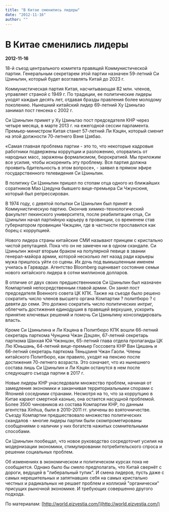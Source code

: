 ```yaml
---
title: "В Китае сменились лидеры"
date: "2012-11-16"
author: ""
---
```


# В Китае сменились лидеры

**2012-11-16** 

18-й съезд центрального комитета правящей Коммунистической партии. Генеральным секретарем этой партии назначен 59-летний Си Цзиньпин, который будет возглавлять Китай до 2023 г.

Коммунистическая партия Китая, насчитывающая 82 млн. членов, управляет страной с 1949 г. По традиции, ее политические лидеры уходят каждые десять лет, отдавая бразды правления более молодому поколению. Нынешний китайский лидер 69-летний Ху Цзиньтао занимал пост генсека с 2002 г.

Си Цзиньпин примет у Ху Цзиньтао пост председателя КНР через четыре месяца, в марте 2013 г. на ежегодной сессии парламента. Премьер-министром Китая станет 57-летний Ли Кэцян, который сменит на этой должности 70-летнего Вэня Цзябао.

«Самая главная проблема партии - это то, что некоторые кадровые работники подвержены коррупции и разложению, оторвались от народных масс, заражены формализмом, бюрократией. Мы приложим все усилия, чтобы искоренить эту проблему. Вся партия должна проявить бдительность в этом вопросе», - заявил в прямом эфире государственного телевидения Си Цзиньпин.

В политику Си Цзиньпин пришел по стопам отца одного из ближайших соратников Мао Цзедуна бывшего вице-премьера Си Чжунсюня, который был репрессирован.

В 1974 году, с девятой попытки Си Цзиньпин был принят в Коммунистическую партию. Окончив химико-технологический факультет пекинского университета, после реабилитации отца, Си Цзиньпин начал партийную карьеру в провинции, со временем став губернатором провинции Чжэцзян, где в частности прославился как борец с коррупцией.

Нового лидера страны китайские СМИ называют принцем с кристально чистой репутацией. Пока что он не замечен ни в одном скандале. Си Цзиньпин женат вторым браком на популярной певице в звании генерал-майора армии, которой несколько лет назад ради карьеры мужа пришлось уйти со сцены. Их дочь под вымышленным именем училась в Гарварде. Агентство Bloomberg оценивает состояние семьи нового китайского лидера в сотни миллионов долларов.

В отличие от двух своих предшественников Си Цзиньпин был назначен Компартией непосредственным главой армии. Он занял пост председателя Военного совета ЦК КПК. Также на съезде было решено сократить число членов высшего органа Компартии ? политбюро ? с девяти до семи. Это должно сократить число политических интриг, облегчить достижения единодушия в правящей верхушке, ускорить принятие ключевых решений и помочь Си Цзиньпину консолидировать власть.

Кроме Си Цзиньпина и Ли Кэцяна в Политбюро КПК вошли 66-летний секретарь парткома Чунцина Чжан Дэцзян, 67-летний секретарь парткома Шанхая Юй Чжэншэн, 65-летний глава отдела пропаганды ЦК Лю Юньшань, 64-летний вице-премьер Госсовета КНР Ван Цишань и 66-летний секретарь парткома Тяньцзиня Чжан Гаоли. Члены китайского Политбюро, как правило, уходят на пенсию после достижения 70-летнего возраста. Это означает, что из нынешнего состава лишь Си Цзиньпин и Ли Кэцян останутся в нем после следующего съезда партии в 2017 г.

Новые лидеры КНР унаследовали множество проблем, начиная от замедления экономики и заканчивая территориальными спорами с Японией соседними странами. Несмотря на то, что за коррупцию в Китае карают смертной казнью, она остается насущной проблемой. Более 3500 чиновников из состава Компартии КНР, по данным агентства Xinhua, были в 2010-2011 гг. уличены во взяточничестве. Съезду Компартии предшествовало множество политических скандалов - многие лидеры партии были скомпрометированы сообщениями о наличии у них богатств нажитых сомнительными способами.

Си Цзиньпин пообещал, что новое руководство сосредоточит усилия на модернизации экономики, стимулировании потребительского спроса и решении социальных проблем.

Об изменениях в экономическом и политическом курсах пока не сообщается. Однако было бы смело предполагать, что Китай свернёт с дороги, ведущей в "либеральный тупик". И смена лидеров, пусть даже с самых нерешительных и запятнавших себя на самых кристально честных и радикальных не решает проблем и коллизий "органически" присущих рыночной экономике. И требующих совершенно другого подхода.

По материалам: [http://world.eizvestia.com/](http://world.eizvestia.com/)